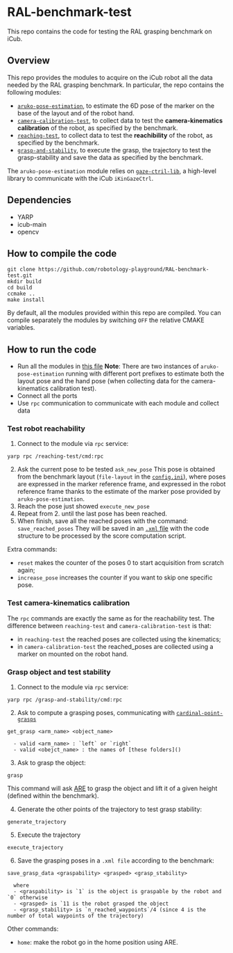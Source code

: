 # RAL-benchmark-test
This repo contains the code for testing the RAL grasping benchmark on iCub.


## Overview
This repo provides the modules to acquire on the iCub robot all the data needed by the RAL grasping benchmark.
In particular, the repo contains the following modules:
- [`aruko-pose-estimation`](https://github.com/robotology-playground/RAL-benchmark-test/tree/master/src/aruko-pose-estimation), to estimate the 6D pose of the marker on the base of the layout and of the robot hand.
- [`camera-calibration-test`](https://github.com/robotology-playground/RAL-benchmark-test/tree/master/src/camera-calibration-test), to collect data to test the **camera-kinematics calibration** of the robot,  as specified by the benchmark.
- [`reaching-test`](https://github.com/robotology-playground/RAL-benchmark-test/tree/master/src/reaching-test), to collect data to test the **reachibility** of the robot,  as specified by the benchmark.
- [`grasp-and-stability`](https://github.com/robotology-playground/RAL-benchmark-test/tree/master/src/grasp-and-stability), to execute the grasp, the trajectory to test the grasp-stability and save the data as specified by the benchmark.

The `aruko-pose-estimation` module relies on [`gaze-ctril-lib`](https://github.com/robotology-playground/RAL-benchmark-test/tree/master/src/gaze-ctrl-lib), a high-level library to communicate with the iCub `iKinGazeCtrl`.

## Dependencies
- YARP
- icub-main
- opencv

## How to compile the code
```
git clone https://github.com/robotology-playground/RAL-benchmark-test.git
mkdir build
cd build
ccmake ..
make install
```

By default, all the modules provided within this repo are compiled.
You can compile separately the modules by switching `OFF` the relative CMAKE variables.


## How to run the code
- Run all the modules in [this file](https://github.com/robotology-playground/RAL-benchmark-test/blob/master/app/data_collection.xml.template)
  **Note**: There are two instances of `aruko-pose-estimation` running with different port prefixes to estimate both the layout pose and the hand pose (when collecting data for the camera-kinematics calibration test).
- Connect all the ports
- Use `rpc` communication to communicate with each module and collect data

### Test robot reachability

1. Connect to the module via `rpc` service:
```
yarp rpc /reaching-test/cmd:rpc
```

2. Ask the current pose to be tested
```ask_new_pose```
This pose is obtained from the benchmark layout (`file-layout` in the [`config.ini`](https://github.com/robotology-playground/RAL-benchmark-test/blob/master/src/reaching-test/conf/config.ini#L1)), where poses are expressed in the marker reference frame,  and expressed in the robot reference frame thanks to the estimate of the marker pose provided by `aruko-pose-estimation`.
3. Reach the pose just showed
```execute_new_pose```
4. Repeat from 2. until the last pose has been reached.
5. When finish, save all the reached poses with the command:
```save_reached_poses```
They will be saved in an [`.xml` file](https://github.com/robotology-playground/RAL-benchmark-test/blob/master/src/reaching-test/conf/config.ini#L4) with the code structure to be processed by the score computation script.

Extra commands:
- `reset` makes the counter of the poses 0 to start acquisition from scratch again;
- `increase_pose` increases the counter if you want to skip one specific pose.

### Test camera-kinematics calibration
The `rpc` commands are exactly the same as for the reachability test.
The difference between `reaching-test` and `camera-calibration-test` is that:
- in `reaching-test` the reached poses are collected using the kinematics;
- in `camera-calibration-test` the reached_poses are collected using a marker on mounted on the robot hand.


### Grasp object and test stability

1. Connect to the module via `rpc` service:
```
yarp rpc /grasp-and-stability/cmd:rpc
```
2. Ask to compute a grasping poses, communicating with [`cardinal-point-grasps`](https://github.com/robotology/cardinal-points-grasp)
```
get_grasp <arm_name> <object_name>
```
      - valid <arm_name> : `left` or `right`
      - valid <obejct_name> : the names of [these folders]()

 3. Ask to grasp the object:
 ```
 grasp
 ```
 This command will ask [ARE](http://www.icub.org/software_documentation/group__actionsRenderingEngine.html) to grasp the object and lift it of a given height (defined within the benchmark).

 4. Generate the other points of the trajectory to test grasp stability:
 ```
generate_trajectory
 ```
 5. Execute the trajectory
 ```
 execute_trajectory
 ```
 6. Save the grasping poses in a `.xml file` according to the benchmark:
 ```
 save_grasp_data <graspability> <grasped> <grasp_stability>
 ```
      where
      - <graspability> is `1` is the object is graspable by the robot and `0` otherwise
      - <grasped> is `11 is the robot grasped the object
      - <grasp_stability> is `n_reached_waypoints`/4 (since 4 is the number of total waypoints of the trajectory)


Other commands:
- `home`: make the robot go in the home position using ARE.
